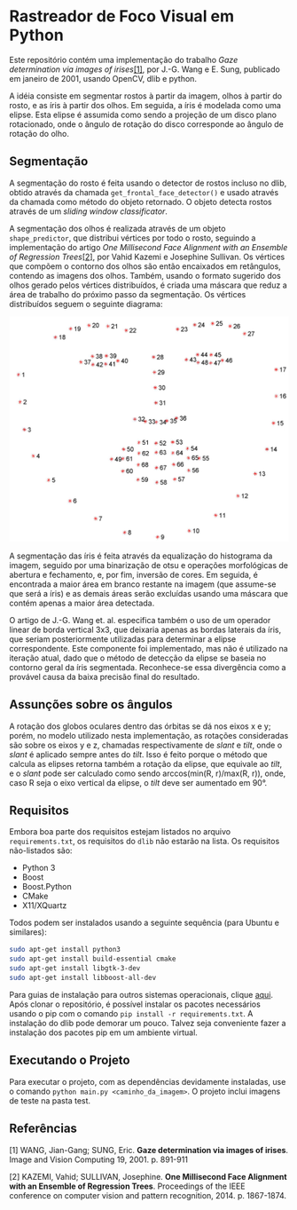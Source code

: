 # Rastreador de Foco Visual em Python
Este repositório contém uma implementação do trabalho *Gaze determination via images of irises*[[1]](#1), por J.-G. Wang e E. Sung, publicado em janeiro de 2001, usando OpenCV, dlib e python.

A idéia consiste em segmentar rostos à partir da imagem, olhos à partir do rosto, e as íris à partir dos olhos. Em seguida, a íris é modelada como uma elipse. Esta elipse é assumida como sendo a projeção de um disco plano rotacionado, onde o ângulo de rotação do disco corresponde ao ângulo de rotação do olho.

## Segmentação
A segmentação do rosto é feita usando o detector de rostos incluso no dlib, obtido através da chamada `get_frontal_face_detector()` e usado através da chamada como método do objeto retornado. O objeto detecta rostos através de um *sliding window classificator*.

A segmentação dos olhos é realizada através de um objeto `shape_predictor`, que distribui vértices por todo o rosto, seguindo a implementação do artigo *One Millisecond Face Alignment with an Ensemble of Regression Trees*[[2]](#2), por Vahid Kazemi e Josephine Sullivan. Os vértices que compõem o contorno dos olhos são então encaixados em retângulos, contendo as imagens dos olhos. Também, usando o formato sugerido dos olhos gerado pelos vértices distribuídos, é criada uma máscara que reduz a área de trabalho do próximo passo da segmentação. Os vértices distribuídos seguem o seguinte diagrama:

![Diagrama de vértices distribuídos sobre a face.](https://github.com/felipedeoliveirarios/eyetracker/blob/main/facial_landmarks.jpg)

A segmentação das íris é feita através da equalização do histograma da imagem, seguido por uma binarização de otsu e operações morfológicas de abertura e fechamento, e, por fim, inversão de cores. Em seguida, é encontrada a maior área em branco restante na imagem (que assume-se que será a íris) e as demais áreas serão excluídas usando uma máscara que contém apenas a maior área detectada.

O artigo de J.-G. Wang et. al. especifica também o uso de um operador linear de borda vertical 3x3, que deixaria apenas as bordas laterais da íris, que seriam posteriormente utilizadas para determinar a elipse correspondente. Este componente foi implementado, mas não é utilizado na iteração atual, dado que o método de detecção da elipse se baseia no contorno geral da íris segmentada. Reconhece-se essa divergência como a provável causa da baixa precisão final do resultado.

## Assunções sobre os ângulos
A rotação dos globos oculares dentro das órbitas se dá nos eixos x e y; porém, no modelo utilizado nesta implementação, as rotações consideradas são sobre os eixos y e z, chamadas respectivamente de *slant* e *tilt*, onde o *slant* é aplicado sempre antes do *tilt*. Isso é feito porque o método que calcula as elipses retorna também a rotação da elipse, que equivale ao *tilt*, e o *slant* pode ser calculado como sendo arccos(min(R, r)/max(R, r)), onde, caso R seja o eixo vertical da elipse, o *tilt* deve ser aumentado em 90°.

## Requisitos
Embora boa parte dos requisitos estejam listados no arquivo `requirements.txt`, os requisitos do `dlib` não estarão na lista. Os requisitos não-listados são:
- Python 3
- Boost
- Boost.Python
- CMake
- X11/XQuartz

Todos podem ser instalados usando a seguinte sequência (para Ubuntu e similares):
```bash
sudo apt-get install python3
sudo apt-get install build-essential cmake
sudo apt-get install libgtk-3-dev
sudo apt-get install libboost-all-dev
```
Para guias de instalação para outros sistemas operacionais, clique [aqui](https://www.pyimagesearch.com/2018/01/22/install-dlib-easy-complete-guide/). Após clonar o repositório, é possível instalar os pacotes necessários usando o pip com o comando ```pip install -r requirements.txt```. A instalação do dlib pode demorar um pouco. Talvez seja conveniente fazer a instalação dos pacotes pip em um ambiente virtual.

## Executando o Projeto
Para executar o projeto, com as dependências devidamente instaladas, use o comando ```python main.py <caminho_da_imagem>```. O projeto inclui imagens de teste na pasta test.

## Referências
<a id="1">[1]</a> 
WANG, Jian-Gang; SUNG, Eric.
**Gaze determination via images of irises**.
Image and Vision Computing 19, 2001. p. 891-911

<a id="2">[2]</a> 
KAZEMI, Vahid; SULLIVAN, Josephine. 
**One Millisecond Face Alignment with an Ensemble of Regression Trees**. 
Proceedings of the IEEE conference on computer vision and pattern recognition, 2014. p. 1867-1874.
